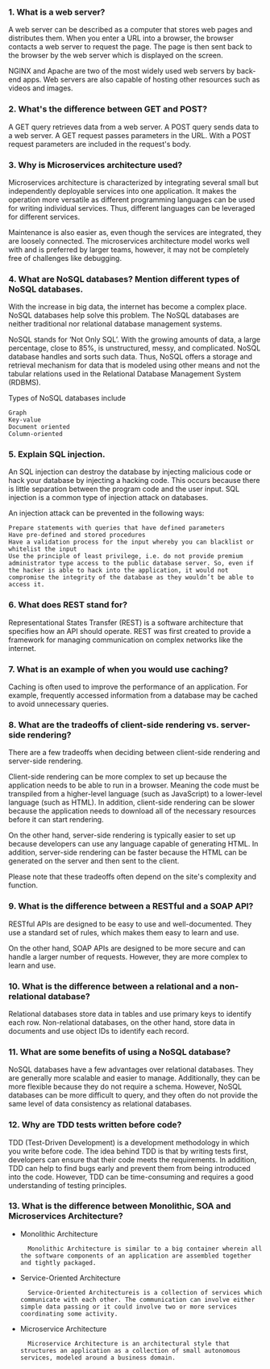 ### 1. What is a web server?

A web server can be described as a computer that stores web pages and distributes them. When you enter a URL into a browser, the browser contacts a web server to request the page. The page is then sent back to the browser by the web server which is displayed on the screen.

NGINX and Apache are two of the most widely used web servers by back-end apps. Web servers are also capable of hosting other resources such as videos and images.

### 2. What's the difference between GET and POST?

A GET query retrieves data from a web server. A POST query sends data to a web server. A GET request passes parameters in the URL. With a POST request parameters are included in the request's body.


### 3. Why is Microservices architecture used?

Microservices architecture is characterized by integrating several small but independently deployable services into one application. It makes the operation more versatile as different programming languages can be used for writing individual services. Thus, different languages can be leveraged for different services.

Maintenance is also easier as, even though the services are integrated, they are loosely connected. The microservices architecture model works well with and is preferred by larger teams, however, it may not be completely free of challenges like debugging.


### 4. What are NoSQL databases? Mention different types of NoSQL databases.

With the increase in big data, the internet has become a complex place. NoSQL databases help solve this problem. The NoSQL databases are neither traditional nor relational database management systems.

NoSQL stands for ‘Not Only SQL’. With the growing amounts of data, a large percentage, close to 85%, is unstructured, messy, and complicated. NoSQL database handles and sorts such data. Thus, NoSQL offers a storage and retrieval mechanism for data that is modeled using other means and not the tabular relations used in the Relational Database Management System (RDBMS).

Types of NoSQL databases include

    Graph
    Key-value
    Document oriented
    Column-oriented

### 5. Explain SQL injection.

An SQL injection can destroy the database by injecting malicious code or hack your database by injecting a hacking code. This occurs because there is little separation between the program code and the user input. SQL injection is a common type of injection attack on databases.

An injection attack can be prevented in the following ways:

    Prepare statements with queries that have defined parameters
    Have pre-defined and stored procedures
    Have a validation process for the input whereby you can blacklist or whitelist the input
    Use the principle of least privilege, i.e. do not provide premium administrator type access to the public database server. So, even if the hacker is able to hack into the application, it would not compromise the integrity of the database as they wouldn’t be able to access it.


### 6. What does REST stand for?

Representational States Transfer (REST) is a software architecture that specifies how an API should operate. REST was first created to provide a framework for managing communication on complex networks like the internet.

### 7. What is an example of when you would use caching?

Caching is often used to improve the performance of an application. For example, frequently accessed information from a database may be cached to avoid unnecessary queries.


### 8. What are the tradeoffs of client-side rendering vs. server-side rendering?

There are a few tradeoffs when deciding between client-side rendering and server-side rendering.

Client-side rendering can be more complex to set up because the application needs to be able to run in a browser. Meaning the code must be transpiled from a higher-level language (such as JavaScript) to a lower-level language (such as HTML). In addition, client-side rendering can be slower because the application needs to download all of the necessary resources before it can start rendering.

On the other hand, server-side rendering is typically easier to set up because developers can use any language capable of generating HTML. In addition, server-side rendering can be faster because the HTML can be generated on the server and then sent to the client.

Please note that these tradeoffs often depend on the site's complexity and function.


### 9. What is the difference between a RESTful and a SOAP API?

RESTful APIs are designed to be easy to use and well-documented. 
They use a standard set of rules, which makes them easy to learn and use. 

On the other hand, SOAP APIs are designed to be more secure and can handle a larger number of requests. 
However, they are more complex to learn and use.  

### 10. What is the difference between a relational and a non-relational database?

Relational databases store data in tables and use primary keys to identify each row. Non-relational databases, on the other hand, store data in documents and use object IDs to identify each record. 


### 11. What are some benefits of using a NoSQL database?

NoSQL databases have a few advantages over relational databases. They are generally more scalable and easier to manage. Additionally, they can be more flexible because they do not require a schema. However, NoSQL databases can be more difficult to query, and they often do not provide the same level of data consistency as relational databases.


### 12. Why are TDD tests written before code?

TDD (Test-Driven Development) is a development methodology in which you write before code. The idea behind TDD is that by writing tests first, developers can ensure that their code meets the requirements. In addition, TDD can help to find bugs early and prevent them from being introduced into the code. However, TDD can be time-consuming and requires a good understanding of testing principles.

### 13. What is the difference between Monolithic, SOA and Microservices Architecture?

- Monolithic Architecture

        Monolithic Architecture is similar to a big container wherein all the software components of an application are assembled together and tightly packaged.
- Service-Oriented Architecture

        Service-Oriented Architectureis is a collection of services which communicate with each other. The communication can involve either simple data passing or it could involve two or more services coordinating some activity.
- Microservice Architecture

        Microservice Architecture is an architectural style that structures an application as a collection of small autonomous services, modeled around a business domain.